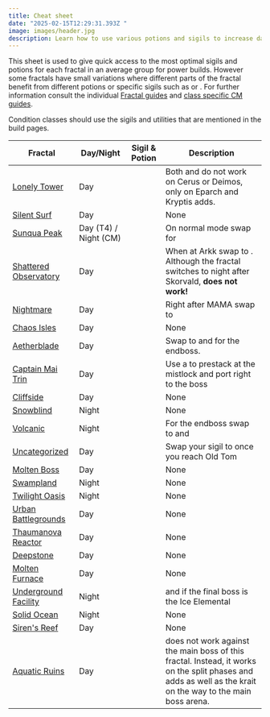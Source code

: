 ```yaml
---
title: Cheat sheet
date: "2025-02-15T12:29:31.393Z "
image: images/header.jpg
description: Learn how to use various potions and sigils to increase damage output.
---
```

   
This sheet is used to give quick access to the most optimal sigils and potions for each fractal in an average group for power builds. However some fractals have small variations where different parts of the fractal benefit from different potions or specific sigils such as <Item id="84505"/> or <Item id="72872"/>. For further information consult the individual [Fractal guides](/fractals) and [class specific CM guides](/guides/cm-profession-guides). 

<Warning>
Condition classes should use the sigils and utilities that are mentioned in the build pages.
</Warning> 

| Fractal                                                  | Day/Night                 | Sigil & Potion                                                                                                                      | Description                                                                                                                                                                   |
|----------------------------------------------------------|---------------------------|-------------------------------------------------------------------------------------------------------------------------------------|--------------------------------------------------------------------------------------------------------------------------------------------------------------------------------|
| [Lonely Tower](/fractals/lonely-tower)                     | Day | <Item id="24664" size="large" disableText/> <Item id="24615" size="large" disableText/> <Item id="8886" size="large" disableText/>  | Both <Item id="24664"/> and <Item id="8886"/> do not work on Cerus or Deimos, only on Eparch and Kryptis adds.     
| [Silent Surf](/fractals/silent-surf)                     | Day | <Item id="24868" size="large" disableText/> <Item id="24615" size="large" disableText/> <Item id="9443" size="large" disableText/>  | None                                      |
| [Sunqua Peak](/fractals/sunqua-peak)                     | Day (T4) / Night (CM) | <Item id="36053" size="large" disableText/> <Item id="24615" size="large" disableText/> <Item id="9443" size="large" disableText/>  | On normal mode swap <Item id="36053"/> for <Item id="24868"/>                                        |
| [Shattered Observatory](/fractals/shattered-observatory) | Day                       | <Item id="24615" size="large" disableText/> <Item id="24868" size="large" disableText/> <Item id="9443" size="large" disableText/>  | When at Arkk swap to <Item id="50082"/>. Although the fractal switches to night after Skorvald, <Item id="36053"/> **does not work!**                                          |
| [Nightmare](/fractals/nightmare)                         | Day                       | <Item id="24615" size="large" disableText/> <Item id="24868" size="large" disableText/> <Item id="50082" size="large" disableText/> | Right after MAMA swap to <Item id="24658"/>                                                                                                                                    |
| [Chaos Isles](/fractals/chaos-isles)                     | Day                       | <Item id="24615" size="large" disableText/> <Item id="24868" size="large" disableText/> <Item id="9443" size="large" disableText/>  | None                                                                                                                                                                           |
| [Aetherblade](/fractals/aetherblade)                     | Day                       | <Item id="24615" size="large" disableText/> <Item id="24868" size="large" disableText/> <Item id="50082" size="large" disableText/> | Swap to <Item id="24672"/> and <Item id="8887"/> for the endboss.                                                                                                              |
| [Captain Mai Trin](/fractals/captain-mai-trin-boss)      | Day                       | <Item id="24615" size="large" disableText/> <Item id="24868" size="large" disableText/> <Item id="50082" size="large" disableText/> | Use a <Item id="78978"/> to prestack at the mistlock and port right to the boss                                                                                                |
| [Cliffside](/fractals/cliffside)                         | Day                       | <Item id="24615" size="large" disableText/> <Item id="24678" size="large" disableText/> <Item id="8881" size="large" disableText/>  | None                                                                                                                                                                           |
| [Snowblind](/fractals/snowblind)                         | Night                     | <Item id="36053" size="large" disableText/> <Item id="24667" size="large" disableText/> <Item id="8883" size="large" disableText/>  | None                                                                                                                                                                           |
| [Volcanic](/fractals/volcanic)                           | Night                     | <Item id="36053" size="large" disableText/> <Item id="24648" size="large" disableText/> <Item id="8890" size="large" disableText/>  | For the endboss swap <Item id="24648"/> to <Item id="24664"/> and <Item id="8886"/>                                                                                            |
| [Uncategorized](/fractals/uncategorized)                 | Day                       | <Item id="24615" size="large" disableText/> <Item id="24868" size="large" disableText/> <Item id="8887" size="large" disableText/>  | Swap your <Item id="24615"/> sigil to <Item id="24672"/> once you reach Old Tom                                                                                                |
| [Molten Boss](/fractals/molten-boss)                     | Day                       | <Item id="24615" size="large" disableText/> <Item id="24868" size="large" disableText/> <Item id="50082" size="large" disableText/> | None                                                                                                                                                                           |
| [Swampland](/fractals/swampland)                         | Night                     | <Item id="36053" size="large" disableText/> <Item id="24868" size="large" disableText/> <Item id="9443" size="large" disableText/>  | None                                                                                                                                                                           |
| [Twilight Oasis](/fractals/twilight-oasis)               | Night                     | <Item id="24615" size="large" disableText/> <Item id="36053" size="large" disableText/> <Item id="9443" size="large" disableText/>  | None                                                                                                                                                                           |
| [Urban Battlegrounds](/fractals/urban-battlegrounds)     | Day                       | <Item id="24615" size="large" disableText/> <Item id="24868" size="large" disableText/> <Item id="9443" size="large" disableText/>  | None                                                                                                                                                                           |
| [Thaumanova Reactor](/fractals/thaumanova-reactor)       | Day                       | <Item id="24615" size="large" disableText/> <Item id="24868" size="large" disableText/> <Item id="9443" size="large" disableText/>  | None                                                                                                                                                                           |
| [Deepstone](/fractals/deepstone)                         | Day                       | <Item id="24615" size="large" disableText/> <Item id="24868" size="large" disableText/> <Item id="9443" size="large" disableText/>  | None                                                                                                                                                                           |
| [Molten Furnace](/fractals/molten-furnace)               | Day                       | <Item id="24615" size="large" disableText/> <Item id="24868" size="large" disableText/> <Item id="50082" size="large" disableText/> | None                                                                                                                                                                           |
| [Underground Facility](/fractals/underground-facility)   | Night                     | <Item id="36053" size="large" disableText/> <Item id="24684" size="large" disableText/> <Item id="8892" size="large" disableText/>  | <Item id="24661"/> and <Item id="8885"/> if the final boss is the Ice Elemental                                                                                                |
| [Solid Ocean](/fractals/solid-ocean)                     | Night                     | <Item id="36053" size="large" disableText/> <Item id="24661" size="large" disableText/> <Item id="8885" size="large" disableText/>  | None                                                                                                                                                                           |
| [Siren's Reef](/fractals/sirens-reef)                    | Day                       | <Item id="24615" size="large" disableText/> <Item id="24868" size="large" disableText/> <Item id="9443" size="large" disableText/>  | None                                                                                                      |
| [Aquatic Ruins](/fractals/aquatic-ruins)                 | Day                       | <Item id="24615" size="large" disableText/> <Item id="24658" size="large" disableText/> <Item id="50082" size="large" disableText/> | <Item id="24658"/> does not work against the main boss of this fractal. Instead, it works on the split phases and adds as well as the krait on the way to the main boss arena. |

